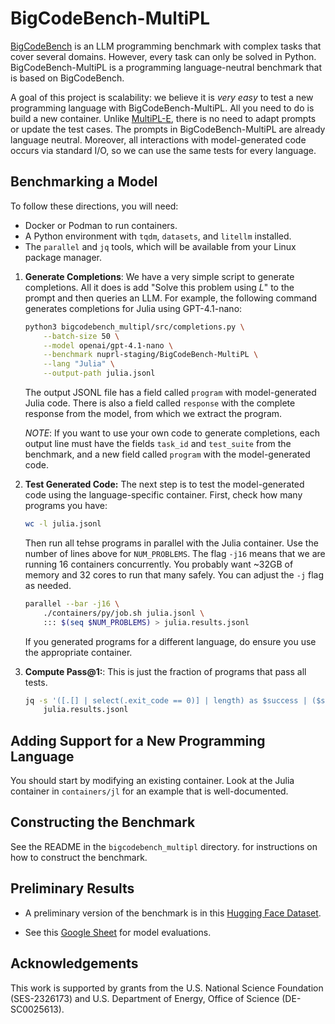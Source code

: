 # BigCodeBench-MultiPL

[BigCodeBench] is an LLM programming benchmark with complex tasks that cover
several domains. However, every task can only be solved in Python.
BigCodeBench-MultiPL is a programming language-neutral benchmark that is based on
BigCodeBench.

A goal of this project is scalability: we believe it is *very easy* to test a
new programming language with BigCodeBench-MultiPL. All you need to do is build
a new container. Unlike [MultiPL-E], there is no need to adapt prompts or update
the test cases. The prompts in BigCodeBench-MultiPL are already language
neutral. Moreover, all interactions with model-generated code occurs via
standard I/O, so we can use the same tests for every language.

## Benchmarking a Model

To follow these directions, you will need:

- Docker or Podman to run containers.
- A Python environment with `tqdm`, `datasets`, and `litellm` installed.
- The `parallel` and `jq` tools, which will be available from your Linux package
  manager.

1. **Generate Completions**: We have a very simple script to generate
   completions. All it  does is add "Solve this problem using *L*" to the prompt
   and then queries an LLM. For example, the following command generates
   completions for Julia using GPT-4.1-nano:

   ```bash
   python3 bigcodebench_multipl/src/completions.py \
       --batch-size 50 \
       --model openai/gpt-4.1-nano \
       --benchmark nuprl-staging/BigCodeBench-MultiPL \
       --lang "Julia" \
       --output-path julia.jsonl
   ```
   
   The output JSONL file has a field called `program` with model-generated
   Julia code. There is also a field called `response` with the complete response
   from the model, from which we extract the program.

   *NOTE*: If you want to use your own code to generate completions, each output
   line must have the fields `task_id` and `test_suite` from the benchmark,
   and a new field called `program`  with the model-generated code.

2. **Test Generated Code:** The next step is to test the model-generated code
   using the language-specific container. First, check how many programs you have:

   ```bash
   wc -l julia.jsonl
   ```

   Then run all tehse programs in parallel with the Julia container. Use the
   number of lines above for `NUM_PROBLEMS`. The flag `-j16` means that we are
   running 16 containers concurrently. You probably want ~32GB of memory and 32
   cores to run that many safely. You can adjust the `-j` flag as needed.

   ```bash
   parallel --bar -j16 \
       ./containers/py/job.sh julia.jsonl \
       ::: $(seq $NUM_PROBLEMS) > julia.results.jsonl
   ```

   If you generated programs for a different language, do ensure you use the
   appropriate container.

3. **Compute Pass@1:**: This is just the fraction of programs that pass all
   tests.

   ```bash
   jq -s '([.[] | select(.exit_code == 0)] | length) as $success | ($success * 100 / length) | "pass@1: \(.)%"' \
       julia.results.jsonl
   ```

## Adding Support for a New Programming Language

You should start by modifying an existing container. Look at the Julia
container in `containers/jl` for an example that is well-documented.

## Constructing the Benchmark

See the README in the `bigcodebench_multipl` directory. for instructions on
how to construct the benchmark.

## Preliminary Results

- A preliminary version of the benchmark is in this 
  [Hugging Face Dataset](https://huggingface.co/datasets/nuprl-staging/BigCodeBench-MultiPL).

- See this [Google Sheet](https://docs.google.com/spreadsheets/d/1KMcZ_sFjM5N6XoUntgIip9ZkSu-htKthlx8DUD-AG90/edit?usp=sharing)
  for model evaluations.

## Acknowledgements

This work is supported by grants from the U.S. National Science Foundation
(SES-2326173) and U.S. Department of Energy, Office of Science (DE-SC0025613).



[BigCodeBench]: https://openreview.net/forum?id=YrycTjllL0
[MultiPL-E]: https://ieeexplore.ieee.org/document/10103177
